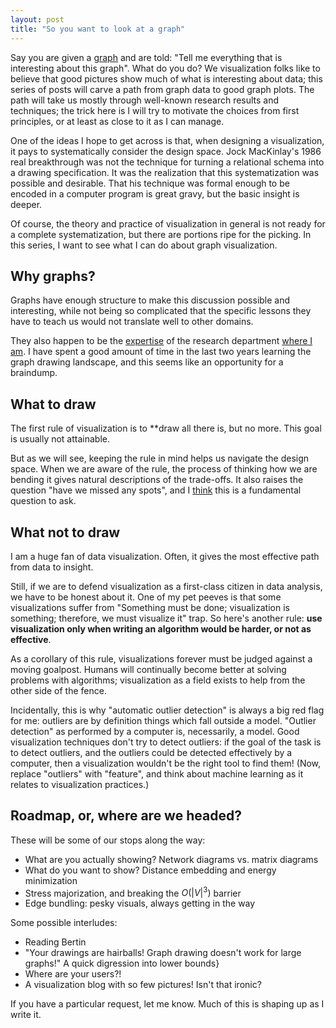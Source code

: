 ```yaml
---
layout: post
title: "So you want to look at a graph"
---
```


Say you are given a
[graph](http://en.wikipedia.org/wiki/Graph_theory) and are
told: "Tell me everything that is interesting about this graph". 
What do you do? We visualization folks like to
believe that good pictures show much of what is interesting about
data; this series of posts will
carve a path from graph data to good graph plots. The path will take
us mostly through well-known research results and techniques; 
the trick here is I will try to motivate the choices from first
principles, or at least as close to it as I can manage.

One of the ideas I hope to get across is that, when
designing a visualization, it pays to systematically
consider the design space.
Jock MacKinlay's 1986 real breakthrough was not the
technique for turning a relational schema into a drawing
specification. It was the realization that this systematization was
possible and desirable. That his technique was formal enough to be
encoded in a computer program is great gravy, but the
basic insight is deeper.

Of course, the theory and practice of visualization in general is not
ready for a complete systematization, but there are portions
ripe for the picking. In this series, I want to see what I can do
about graph visualization.

## Why graphs?

Graphs have enough structure to make this discussion possible and
interesting, while not being so complicated that the specific lessons
they have to teach us would not translate well to other domains.

They also happen to be the [expertise](http://www.graphviz.org) of the research
department [where I am](http://www.research.att.com/groups/infovis).
I have spent a good amount of time in the last two years learning
the graph drawing landscape, and this seems like an
opportunity for a braindump.

## What to draw

The first rule of visualization is to **draw all there is, but no
more. This goal is usually not attainable.

But as we will see, keeping the rule in mind helps us
navigate the design space. When we are aware of the rule, the process
of thinking how we are bending it gives
natural descriptions of the trade-offs. 
It also raises the question "have we missed any spots", and I
[think](http://cscheid.net/blog/how_many_visweek_papers_could_the_nyt_write_in_three_weeks_)
this is a fundamental question to ask.

## What not to draw

I am a huge fan of data visualization. Often, it gives the most
effective path from data to insight.

Still, if we are to defend visualization as a first-class citizen in data
analysis, we have to be honest about it. One of my pet peeves is
that some visualizations suffer from "Something must
be done; visualization is something; therefore, we must visualize it"
trap. So here's another rule: **use visualization only when
writing an algorithm would be harder, or not as
effective**.

As a corollary of this rule, visualizations forever must
be judged against a moving goalpost. Humans will continually become
better at solving problems with algorithms; visualization as a field 
exists to help from the other side of the fence.

Incidentally, this is why
"automatic outlier detection" is always a big red flag for me: outliers are by definition
things which fall outside a model. "Outlier detection" as performed by
a computer is, necessarily, a model. Good visualization techniques
don't try to detect outliers: if the goal of the task is to detect
outliers, and the outliers could be detected effectively by
a computer, then a visualization wouldn't be the right tool to find
them! (Now, replace "outliers" with "feature", and think
about machine learning as it relates to visualization 
practices.)

## Roadmap, or, where are we headed?

These will be some of our stops along the way:

* What are you actually showing? Network diagrams vs. matrix
  diagrams
* What do you want to show? Distance embedding and energy
  minimization
* Stress majorization, and breaking the $O(|V|^3)$ barrier
* Edge bundling: pesky visuals, always getting in the way

Some possible interludes:

* Reading Bertin
* "Your drawings are hairballs! Graph drawing doesn't work for
large graphs!" A quick digression into lower bounds}
* Where are your users?!
* A visualization blog with so few pictures! Isn't that ironic?

If you have a particular request, let me know. Much of this is
shaping up as I write it.
